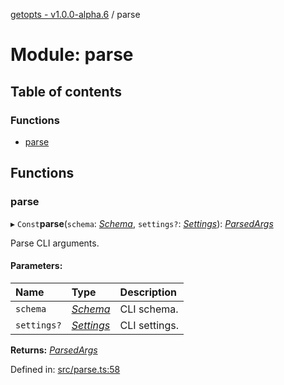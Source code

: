 [getopts - v1.0.0-alpha.6](../README.md) / parse

# Module: parse

## Table of contents

### Functions

- [parse](parse.md#parse)

## Functions

### parse

▸ `Const`**parse**(`schema`: [_Schema_](../interfaces/interfaces_schema.schema.md), `settings?`: [_Settings_](../interfaces/interfaces_settings.settings.md)): [_ParsedArgs_](../interfaces/interfaces_parsed_args.parsedargs.md)

Parse CLI arguments.

#### Parameters:

| Name        | Type                                                        | Description   |
| :---------- | :---------------------------------------------------------- | :------------ |
| `schema`    | [_Schema_](../interfaces/interfaces_schema.schema.md)       | CLI schema.   |
| `settings?` | [_Settings_](../interfaces/interfaces_settings.settings.md) | CLI settings. |

**Returns:** [_ParsedArgs_](../interfaces/interfaces_parsed_args.parsedargs.md)

Defined in: [src/parse.ts:58](https://github.com/prasadrajandran/node-getopts/blob/5821226/src/parse.ts#L58)
